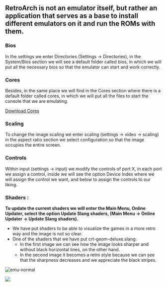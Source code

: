 ## RetroArch is not an emulator itself, but rather an application that serves as a base to install different emulators on it and run the ROMs with them.

### Bios

In the settings we enter Directories (Settings -> Directories), in the System/Bios section we will see a default folder called bios, in which we will put all the necessary bios so that the emulator can start and work correctly.

### Cores

Besides, in the same place we will find in the Cores section where there is a default folder called cores, in which we will put all the files to start the console that we are emulating.

[Download Cores](https://drive.google.com/file/d/1EKuPn5P04HuViLODRi4HWKEVpjQMWBws/view?usp=share_link)

### Scaling

To change the image scaling we enter scaling (settings -> video -> scaling) in the aspect ratio section we select configuration so that the image occupies the entire screen.

### Controls

Within input (settings -> input) we modify the controls of port X, in each port we assign a control, inside we will see the option Device Index where we will assign the control we want, and below to assign the controls to our liking.


### Shaders :

**To update the current shaders we will enter the Main Menu, Online Updater, select the option Update Slang shaders, (Main Menu -> Online Updater -> Update Slang shaders).**
* We have put shaders to be able to visualize the games in a more retro way and the image is not so clear.
* One of the shaders that we have put crt-geom-deluxe.slang:
  * In the first image we can see how the image looks sharper and without black horizontal lines, on the other hand. 
  * In the second image it becomes a retro style because we can see that the sharpness decreases and we appreciate the black stripes.

![emu-normal](https://user-images.githubusercontent.com/131180909/233155762-24ac04ba-ff21-4803-8dc7-8cc2735285a0.jpg)

![](https://github.com/TartuskiJose/Tartuski/blob/main/images/emu-shader.jpg)
